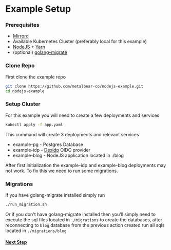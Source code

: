 # Example Setup

### Prerequisites 

* [Mirrord](https://mirrord.dev/)
* Available Kubernetes Cluster (preferably local for this example)
* [NodeJS](https://nodejs.org/en/) + [Yarn](https://www.npmjs.com/package/yarn)
* (optional) [golang-migrate](https://github.com/golang-migrate/migrate)


### Clone Repo
First clone the example repo

```bash
git clone https://github.com/metalbear-co/nodejs-example.git
cd nodejs-example
```

### Setup Cluster
For this example you will need to create a few deployments and services

```bash
kubectl apply -f app.yaml
```

This command will create 3 deployments and relevant services
* example-pg - Postgres Database
* example-idp - [Dexidp](https://dexidp.io/) OIDC provider
* example-blog - NodeJS application located in ./blog

After first initialization the example-idp and example-blog deployments may not work. To fix this we need to run some migrations.

### Migrations

If you have golang-migrate installed simply run

```bash
./run_migration.sh
```

Or if you don't have golang-migrate installed then you'll simply need to execute the sql files located in `./migrations` to create the databases, after reconnecting to `blog` database from the previous action created run all sqls located in `./migrations/blog`

#### [Next Step](03.%20Mirrord%20Mirroring.md)